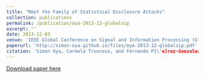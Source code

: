 ```yaml
---
title: "Meet the Family of Statistical Disclosure Attacks"
collection: publications
permalink: /publication/oya-2013-12-globalsip
excerpt: ''
date: 2013-12-03
venue: 'IEEE Global Conference on Signal and Information Processing (GlobalSIP)'
paperurl: 'http://simon-oya.github.io/files/oya-2013-12-globalsip.pdf'
citation: 'Simon Oya, Carmela Troncoso, and Fernando P{\'e}rez-Gonzalez. &quot;Meet the Family of Statistical Disclosure Attacks&quot; <i>IEEE Global Conference on Signal and Information Processing</i>. (pp. 233-236). IEEE, 2013.'
---
```


[Download paper here](http://simon-oya.github.io/files/oya-2013-12-globalsip.pdf)

